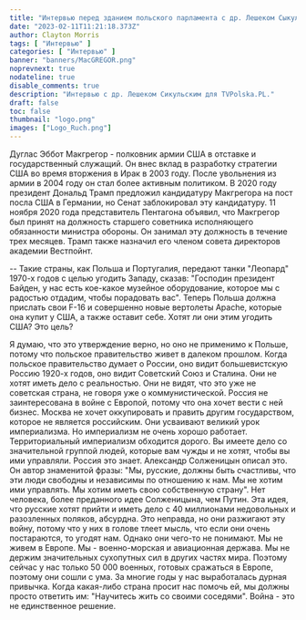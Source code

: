 ```yaml
---
title: "Интервью перед зданием польского парламента с др. Лешеком Сыкульским"
date: "2023-02-11T11:21:18.373Z"
author: Clayton Morris
tags: [ "Интервью" ]
categories: [ "Интервью" ]
banner: "banners/MacGREGOR.png"
noprevnext: true
nodateline: true
disable_comments: true
description: "Интервью с др. Лешеком Сикульским для TVPolska.PL."
draft: false
toc: false
thumbnail: "logo.png"
images: ["Logo_Ruch.png"]
---
```

Дуглас Эббот Макгрегор - полковник армии США в отставке и государственный служащий. Он внес вклад в разработку стратегии США во время вторжения в Ирак в 2003 году. После увольнения из армии в 2004 году он стал более активным политиком. В 2020 году президент Дональд Трамп предложил кандидатуру Макгрегора на пост посла США в Германии, но Сенат заблокировал эту кандидатуру. 11 ноября 2020 года представитель Пентагона объявил, что Макгрегор был принят на должность старшего советника исполняющего обязанности министра обороны. Он занимал эту должность в течение трех месяцев. Трамп также назначил его членом совета директоров академии Вестпойнт.


-- Такие страны, как Польша и Португалия, передают танки "Леопард" 1970-х годов с целью угодить Западу, сказав: "Господин президент Байден, у нас есть кое-какое музейное оборудование, которое мы с радостью отдадим, чтобы порадовать вас". Теперь Польша должна прислать свои F-16 и совершенно новые вертолеты Apache, которые она купит у США, а также оставит себе. Хотят ли они этим угодить США? Это цель?


Я думаю, что это утверждение верно, но оно не применимо к Польше, потому что польское правительство живет в далеком прошлом. Когда польское правительство думает о России, оно видит большевистскую Россию 1920-х годов, оно видит Советский Союз и Сталина. Они не хотят иметь дело с реальностью. Они не видят, что это уже не советская страна, не говоря уже о коммунистической. Россия не заинтересована в войне с Европой, потому что она хочет вести с ней бизнес. Москва не хочет оккупировать и править другим государством, которое не является российским. Они усваивают великий урок империализма. Но империализм не очень хорошо работает. Территориальный империализм обходится дорого. Вы имеете дело со значительной группой людей, которые вам чужды и не хотят, чтобы вы ими управляли. Россия это знает. Александр Солженицын описал это. Он автор знаменитой фразы: "Мы, русские, должны быть счастливы, что эти люди свободны и независимы по отношению к нам. Мы не хотим ими управлять. Мы хотим иметь свою собственную страну". Нет человека, более преданного идее Солженицына, чем Путин. Эта идея, что русские хотят прийти и иметь дело с 40 миллионами недовольных и разозленных поляков, абсурдна. Это неправда, но они разжигают эту войну, потому что у них в голове тлеет мысль, что если они очень постараются, то угодят нам. Однако они чего-то не понимают. Мы не живем в Европе. Мы - военно-морская и авиационная держава. Мы не держим значительных сухопутных сил в других частях мира. Поэтому сейчас у нас только 50 000 военных, готовых сражаться в Европе, поэтому они сошли с ума. За многие годы у нас выработалась дурная привычка. Когда какая-либо страна просит нас помочь ей, мы должны просто ответить им: "Научитесь жить со своими соседями". Война - это не единственное решение.
